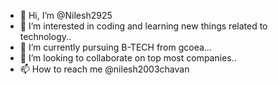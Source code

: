 - 👋 Hi, I’m @Nilesh2925
- 👀 I’m interested in coding and learning new things related to technology..
- 🌱 I’m currently pursuing B-TECH from gcoea...
- 💞️ I’m looking to collaborate on top most companies..
- 📫 How to reach me @nilesh2003chavan

<!---
Nilesh2925/Nilesh2925 is a ✨ special ✨ repository because its `README.md` (this file) appears on your GitHub profile.
You can click the Preview link to take a look at your changes.
--->
